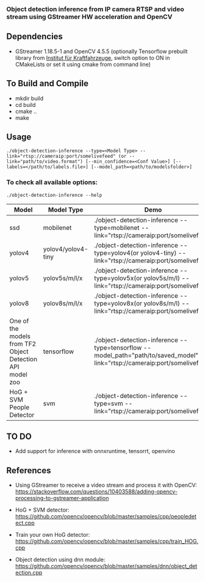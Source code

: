 ### Object detection inference from IP camera RTSP and video stream using GStreamer HW acceleration and OpenCV

##  Dependencies
* GStreamer 1.18.5-1 and OpenCV 4.5.5 (optionally Tensorflow prebuilt library from [
Institut für Kraftfahrzeuge](https://github.com/ika-rwth-aachen/libtensorflow_cc), switch option to ON in CMakeLists or set it using cmake from command line)

## To Build and Compile  
* mkdir build
* cd build
* cmake ..
* make

## Usage
```
./object-detection-inference --type=<Model Type> --link="rtsp://cameraip:port/somelivefeed" (or --link="path/to/video.format") [--min_confidence=<Conf Value>] [--labels=</path/to/labels.file>] [--model_path=<path/to/modelsfolder>]
``` 
### To check all available options:
```
./object-detection-inference --help
```

|Model<img width=400/>|Model Type<img width=100/>|Demo<img width=400/>|Notes<img width=400/>|
|---|---|---|---|
|ssd|mobilenet|./object-detection-inference --type=mobilenet --link="rtsp://cameraip:port/somelivefeed"|Caffemodel and Prototxt for deploying(download inside models folder): https://github.com/chuanqi305/MobileNet-SSD|
|yolov4|yolov4/yolov4-tiny|./object-detection-inference --type=yolov4(or yolov4-tiny) --link="rtsp://cameraip:port/somelivefeed"|Weigths and .cfg files to download inside models folder from https://github.com/AlexeyAB/darknet/releases/tag/yolov4 |
|yolov5|yolov5s/m/l/x|./object-detection-inference --type=yolov5x(or yolov5s/m/l) --link="rtsp://cameraip:port/somelivefeed"|Weigths to put inside models folder after exporting the pretrained .pt file in onnx format using the script from https://github.com/ultralytics/yolov5/blob/master/export.py |
|yolov8|yolov8s/m/l/x|./object-detection-inference --type=yolov8x(or yolov8s/m/l) --link="rtsp://cameraip:port/somelivefeed"|Weigths to put inside models folder after exporting the pretrained .pt file in onnx format, [same way as yolov5](https://github.com/ultralytics/ultralytics/tree/main/examples/YOLOv8-CPP-Inference) |
|One of the models from TF2 Object Detection API model zoo| tensorflow|./object-detection-inference --type=tensorflow --model_path="path/to/saved_model" --link="rtsp://cameraip:port/somelivefeed"|Download from [model zoo](https://github.com/tensorflow/models/blob/master/research/object_detection/g3doc/tf2_detection_zoo.md) and set model_path to saved_model folder where saved_model.pb is stored. Tested models: ssd_resnet50_v1_fpn_640x640_coco17_tpu-8,ssd_mobilenet_v2_320x320_coco17_tpu-8, ssd_resnet101_v1_fpn_640x640_coco17_tpu-8|
|HoG + SVM People Detector |svm|./object-detection-inference --type=svm --link="rtsp://cameraip:port/somelivefeed"||



## TO DO
* Add support for inference with onnxruntime, tensorrt, openvino

## References
* Using GStreamer to receive a video stream and process it with OpenCV:  
https://stackoverflow.com/questions/10403588/adding-opencv-processing-to-gstreamer-application 

*  HoG + SVM detector:   
https://github.com/opencv/opencv/blob/master/samples/cpp/peopledetect.cpp

* Train your own HoG detector:  
https://github.com/opencv/opencv/blob/master/samples/cpp/train_HOG.cpp

* Object detection using dnn module:  
https://github.com/opencv/opencv/blob/master/samples/dnn/object_detection.cpp  





